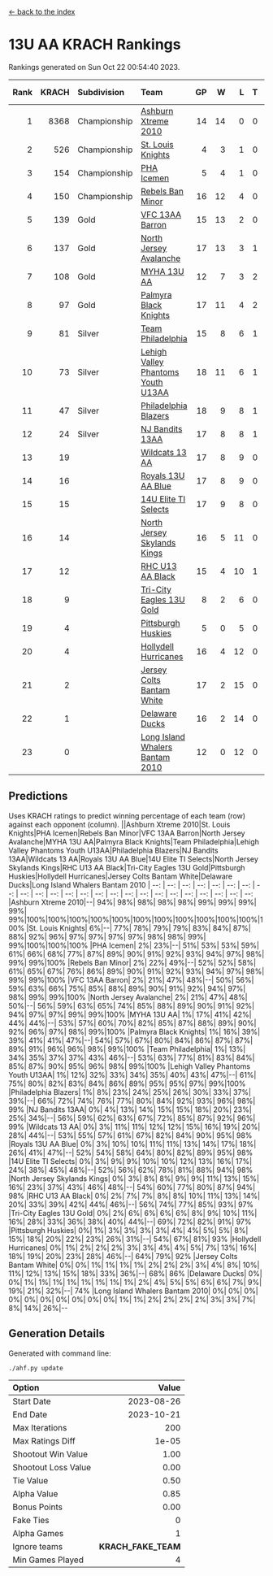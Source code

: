 [<- back to the index](readme.md)
# 13U AA KRACH Rankings
Rankings generated on Sun Oct 22 00:54:40 2023.

Rank|KRACH|Subdivision|Team|GP|W|L|T|OTW|OTL|SoS|Exp Wins|Win Diff
---:|---:|:---|:---|---:|---:|---:|---:|---:|---:|---:|---:|---:
1|8368|Championship|[Ashburn Xtreme 2010](https://gamesheetstats.com/seasons/3659/teams/140527/schedule)|14|14|0|0|0|0|101|14.8|-0.0
2|526|Championship|[St. Louis Knights](https://gamesheetstats.com/seasons/3659/teams/143323/schedule)|4|3|1|0|0|0|1700|3.8|-0.0
3|154|Championship|[PHA Icemen](https://gamesheetstats.com/seasons/3659/teams/143321/schedule)|5|4|1|0|0|0|53|4.9|0.0
4|150|Championship|[Rebels Ban Minor](https://gamesheetstats.com/seasons/3659/teams/140539/schedule)|16|12|4|0|0|0|1015|12.9|0.0
5|139|Gold|[VFC 13AA Barron](https://gamesheetstats.com/seasons/3659/teams/140544/schedule)|15|13|2|0|1|0|28|13.9|0.0
6|137|Gold|[North Jersey Avalanche](https://gamesheetstats.com/seasons/3659/teams/140535/schedule)|17|13|3|1|0|0|496|14.4|0.0
7|108|Gold|[MYHA 13U AA](https://gamesheetstats.com/seasons/3659/teams/140533/schedule)|12|7|3|2|1|0|86|8.9|0.0
8|97|Gold|[Palmyra Black Knights](https://gamesheetstats.com/seasons/3659/teams/140537/schedule)|17|11|4|2|0|0|958|12.9|0.0
9|81|Silver|[Team Philadelphia](https://gamesheetstats.com/seasons/3659/teams/140542/schedule)|15|8|6|1|0|0|1099|9.4|0.0
10|73|Silver|[Lehigh Valley Phantoms Youth U13AA](https://gamesheetstats.com/seasons/3659/teams/140531/schedule)|18|11|6|1|0|2|488|12.4|0.0
11|47|Silver|[Philadelphia Blazers](https://gamesheetstats.com/seasons/3659/teams/140538/schedule)|18|9|8|1|2|0|930|10.4|0.0
12|24|Silver|[NJ Bandits 13AA](https://gamesheetstats.com/seasons/3659/teams/140534/schedule)|17|8|8|1|2|2|512|9.4|0.0
13|19||[Wildcats 13 AA](https://gamesheetstats.com/seasons/3659/teams/140545/schedule)|17|8|9|0|0|0|48|8.9|0.0
14|16||[Royals 13U AA Blue](https://gamesheetstats.com/seasons/3659/teams/140541/schedule)|17|8|9|0|0|1|63|8.9|0.0
15|15||[14U Elite TI Selects](https://gamesheetstats.com/seasons/3659/teams/140526/schedule)|17|9|8|0|1|1|36|9.9|0.0
16|14||[North Jersey Skylands Kings](https://gamesheetstats.com/seasons/3659/teams/140536/schedule)|16|5|11|0|1|0|71|5.9|0.0
17|12||[RHC U13 AA Black](https://gamesheetstats.com/seasons/3659/teams/140540/schedule)|15|4|10|1|0|0|55|5.4|0.0
18|9||[Tri-City Eagles 13U Gold](https://gamesheetstats.com/seasons/3659/teams/140543/schedule)|8|2|6|0|0|1|67|2.9|0.0
19|4||[Pittsburgh Huskies](https://gamesheetstats.com/seasons/3659/teams/149413/schedule)|5|0|5|0|0|0|1475|0.9|0.0
20|4||[Hollydell Hurricanes](https://gamesheetstats.com/seasons/3659/teams/140529/schedule)|16|4|12|0|0|0|558|4.9|0.0
21|2||[Jersey Colts Bantam White](https://gamesheetstats.com/seasons/3659/teams/140530/schedule)|17|2|15|0|0|1|56|2.9|0.0
22|1||[Delaware Ducks](https://gamesheetstats.com/seasons/3659/teams/140528/schedule)|16|2|14|0|0|0|36|2.9|0.0
23|0||[Long Island Whalers Bantam 2010](https://gamesheetstats.com/seasons/3659/teams/140532/schedule)|12|0|12|0|0|0|51|0.9|0.0

## Predictions
Uses KRACH ratings to predict winning percentage of each team (row) against each opponent (column).
||Ashburn Xtreme 2010|St. Louis Knights|PHA Icemen|Rebels Ban Minor|VFC 13AA Barron|North Jersey Avalanche|MYHA 13U AA|Palmyra Black Knights|Team Philadelphia|Lehigh Valley Phantoms Youth U13AA|Philadelphia Blazers|NJ Bandits 13AA|Wildcats 13 AA|Royals 13U AA Blue|14U Elite TI Selects|North Jersey Skylands Kings|RHC U13 AA Black|Tri-City Eagles 13U Gold|Pittsburgh Huskies|Hollydell Hurricanes|Jersey Colts Bantam White|Delaware Ducks|Long Island Whalers Bantam 2010
| --: | --: | --: | --: | --: | --: | --: | --: | --: | --: | --: | --: | --: | --: | --: | --: | --: | --: | --: | --: | --: | --: | --: | --: 
|Ashburn Xtreme 2010|--| 94%| 98%| 98%| 98%| 98%| 99%| 99%| 99%| 99%| 99%|100%|100%|100%|100%|100%|100%|100%|100%|100%|100%|100%|100%
|St. Louis Knights|  6%|--| 77%| 78%| 79%| 79%| 83%| 84%| 87%| 88%| 92%| 96%| 97%| 97%| 97%| 97%| 98%| 98%| 99%| 99%|100%|100%|100%
|PHA Icemen|  2%| 23%|--| 51%| 53%| 53%| 59%| 61%| 66%| 68%| 77%| 87%| 89%| 90%| 91%| 92%| 93%| 94%| 97%| 98%| 99%| 99%|100%
|Rebels Ban Minor|  2%| 22%| 49%|--| 52%| 52%| 58%| 61%| 65%| 67%| 76%| 86%| 89%| 90%| 91%| 92%| 93%| 94%| 97%| 98%| 99%| 99%|100%
|VFC 13AA Barron|  2%| 21%| 47%| 48%|--| 50%| 56%| 59%| 63%| 66%| 75%| 85%| 88%| 89%| 90%| 91%| 92%| 94%| 97%| 98%| 99%| 99%|100%
|North Jersey Avalanche|  2%| 21%| 47%| 48%| 50%|--| 56%| 59%| 63%| 65%| 74%| 85%| 88%| 89%| 90%| 91%| 92%| 94%| 97%| 97%| 99%| 99%|100%
|MYHA 13U AA|  1%| 17%| 41%| 42%| 44%| 44%|--| 53%| 57%| 60%| 70%| 82%| 85%| 87%| 88%| 89%| 90%| 92%| 96%| 97%| 98%| 99%|100%
|Palmyra Black Knights|  1%| 16%| 39%| 39%| 41%| 41%| 47%|--| 54%| 57%| 67%| 80%| 84%| 86%| 87%| 87%| 89%| 91%| 96%| 96%| 98%| 99%|100%
|Team Philadelphia|  1%| 13%| 34%| 35%| 37%| 37%| 43%| 46%|--| 53%| 63%| 77%| 81%| 83%| 84%| 85%| 87%| 90%| 95%| 96%| 98%| 99%|100%
|Lehigh Valley Phantoms Youth U13AA|  1%| 12%| 32%| 33%| 34%| 35%| 40%| 43%| 47%|--| 61%| 75%| 80%| 82%| 83%| 84%| 86%| 89%| 95%| 95%| 97%| 99%|100%
|Philadelphia Blazers|  1%|  8%| 23%| 24%| 25%| 26%| 30%| 33%| 37%| 39%|--| 66%| 72%| 74%| 76%| 77%| 80%| 84%| 92%| 93%| 96%| 98%| 99%
|NJ Bandits 13AA|  0%|  4%| 13%| 14%| 15%| 15%| 18%| 20%| 23%| 25%| 34%|--| 56%| 59%| 62%| 63%| 67%| 72%| 85%| 87%| 92%| 96%| 99%
|Wildcats 13 AA|  0%|  3%| 11%| 11%| 12%| 12%| 15%| 16%| 19%| 20%| 28%| 44%|--| 53%| 55%| 57%| 61%| 67%| 82%| 84%| 90%| 95%| 98%
|Royals 13U AA Blue|  0%|  3%| 10%| 10%| 11%| 11%| 13%| 14%| 17%| 18%| 26%| 41%| 47%|--| 52%| 54%| 58%| 64%| 80%| 82%| 89%| 95%| 98%
|14U Elite TI Selects|  0%|  3%|  9%|  9%| 10%| 10%| 12%| 13%| 16%| 17%| 24%| 38%| 45%| 48%|--| 52%| 56%| 62%| 78%| 81%| 88%| 94%| 98%
|North Jersey Skylands Kings|  0%|  3%|  8%|  8%|  9%|  9%| 11%| 13%| 15%| 16%| 23%| 37%| 43%| 46%| 48%|--| 54%| 60%| 77%| 80%| 87%| 94%| 98%
|RHC U13 AA Black|  0%|  2%|  7%|  7%|  8%|  8%| 10%| 11%| 13%| 14%| 20%| 33%| 39%| 42%| 44%| 46%|--| 56%| 74%| 77%| 85%| 93%| 97%
|Tri-City Eagles 13U Gold|  0%|  2%|  6%|  6%|  6%|  6%|  8%|  9%| 10%| 11%| 16%| 28%| 33%| 36%| 38%| 40%| 44%|--| 69%| 72%| 82%| 91%| 97%
|Pittsburgh Huskies|  0%|  1%|  3%|  3%|  3%|  3%|  4%|  4%|  5%|  5%|  8%| 15%| 18%| 20%| 22%| 23%| 26%| 31%|--| 54%| 67%| 81%| 93%
|Hollydell Hurricanes|  0%|  1%|  2%|  2%|  2%|  3%|  3%|  4%|  4%|  5%|  7%| 13%| 16%| 18%| 19%| 20%| 23%| 28%| 46%|--| 64%| 79%| 92%
|Jersey Colts Bantam White|  0%|  0%|  1%|  1%|  1%|  1%|  2%|  2%|  2%|  3%|  4%|  8%| 10%| 11%| 12%| 13%| 15%| 18%| 33%| 36%|--| 68%| 86%
|Delaware Ducks|  0%|  0%|  1%|  1%|  1%|  1%|  1%|  1%|  1%|  1%|  2%|  4%|  5%|  5%|  6%|  6%|  7%|  9%| 19%| 21%| 32%|--| 74%
|Long Island Whalers Bantam 2010|  0%|  0%|  0%|  0%|  0%|  0%|  0%|  0%|  0%|  0%|  1%|  1%|  2%|  2%|  2%|  2%|  3%|  3%|  7%|  8%| 14%| 26%|--

## Generation Details

Generated with command line:
```
./ahf.py update
```

| Option | Value |
| :----- | ----: |
| Start Date | 2023-08-26 |
| End Date | 2023-10-21 |
| Max Iterations | 200 |
| Max Ratings Diff | 1e-05 |
| Shootout Win Value | 1.00 |
| Shootout Loss Value | 0.00 |
| Tie Value | 0.50 |
| Alpha Value | 0.85 |
| Bonus Points | 0.00 |
| Fake Ties | 0 |
| Alpha Games | 1 |
| Ignore teams | __KRACH_FAKE_TEAM__ |
| Min Games Played | 4 |

